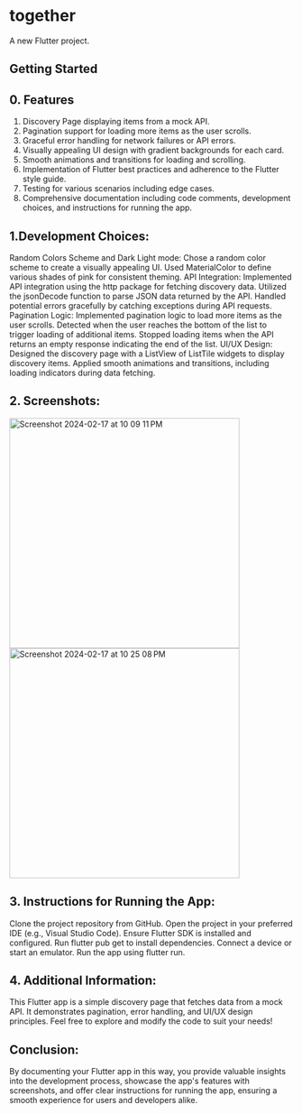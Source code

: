 # together

A new Flutter project.

## Getting Started
## 0. Features
1. Discovery Page displaying items from a mock API.
2. Pagination support for loading more items as the user scrolls.
3. Graceful error handling for network failures or API errors.
4. Visually appealing UI design with gradient backgrounds for each card.
5. Smooth animations and transitions for loading and scrolling.
6. Implementation of Flutter best practices and adherence to the Flutter style guide.
7. Testing for various scenarios including edge cases.
8. Comprehensive documentation including code comments, development choices, and instructions for running the app.

## 1.Development Choices:
Random Colors Scheme and Dark Light mode:
Chose a random color scheme to create a visually appealing UI.
Used MaterialColor to define various shades of pink for consistent theming.
API Integration:
Implemented API integration using the http package for fetching discovery data.
Utilized the jsonDecode function to parse JSON data returned by the API.
Handled potential errors gracefully by catching exceptions during API requests.
Pagination Logic:
Implemented pagination logic to load more items as the user scrolls.
Detected when the user reaches the bottom of the list to trigger loading of additional items.
Stopped loading items when the API returns an empty response indicating the end of the list.
UI/UX Design:
Designed the discovery page with a ListView of ListTile widgets to display discovery items.
Applied smooth animations and transitions, including loading indicators during data fetching.

## 2. Screenshots:

<img width="408" alt="Screenshot 2024-02-17 at 10 09 11 PM" src="https://github.com/deveshksh/together/assets/98409295/ec82a523-0422-47c8-ab82-80c8ea96480f">
<img width="408" alt="Screenshot 2024-02-17 at 10 25 08 PM" src="https://github.com/deveshksh/together/assets/98409295/71e73a79-e909-48fc-ae78-2d19fed0d85c">

## 3. Instructions for Running the App:
Clone the project repository from GitHub.
Open the project in your preferred IDE (e.g., Visual Studio Code).
Ensure Flutter SDK is installed and configured.
Run flutter pub get to install dependencies.
Connect a device or start an emulator.
Run the app using flutter run.

## 4. Additional Information:
This Flutter app is a simple discovery page that fetches data from a mock API.
It demonstrates pagination, error handling, and UI/UX design principles.
Feel free to explore and modify the code to suit your needs!

## Conclusion:
By documenting your Flutter app in this way, you provide valuable insights into the development process, showcase the app's features with screenshots, and offer clear instructions for running the app, ensuring a smooth experience for users and developers alike.
